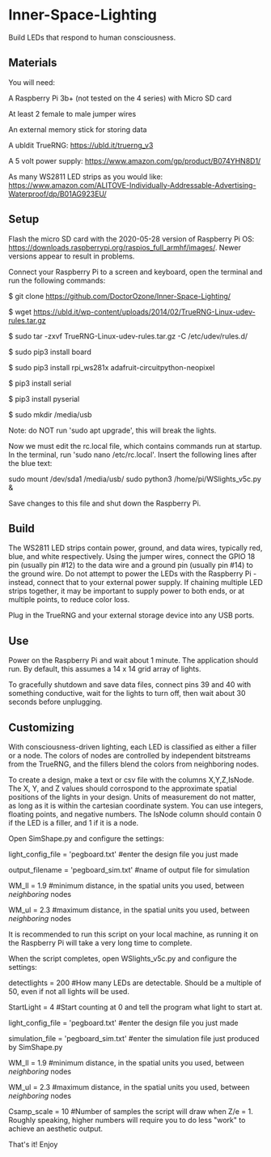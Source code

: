 # Inner-Space-Lighting
Build LEDs that respond to human consciousness.

## Materials

You will need:

A Raspberry Pi 3b+ (not tested on the 4 series) with Micro SD card

At least 2 female to male jumper wires

An external memory stick for storing data

A ubldit TrueRNG: https://ubld.it/truerng_v3

A 5 volt power supply: https://www.amazon.com/gp/product/B074YHN8D1/

As many WS2811 LED strips as you would like: https://www.amazon.com/ALITOVE-Individually-Addressable-Advertising-Waterproof/dp/B01AG923EU/

## Setup

Flash the micro SD card with the 2020-05-28 version of Raspberry Pi OS: https://downloads.raspberrypi.org/raspios_full_armhf/images/. Newer versions appear to result in problems.

Connect your Raspberry Pi to a screen and keyboard, open the terminal and run the following commands:

$ git clone https://github.com/DoctorOzone/Inner-Space-Lighting/

$ wget https://ubld.it/wp-content/uploads/2014/02/TrueRNG-Linux-udev-rules.tar.gz

$ sudo tar -zxvf TrueRNG-Linux-udev-rules.tar.gz -C /etc/udev/rules.d/

$ sudo pip3 install board

$ sudo pip3 install rpi_ws281x adafruit-circuitpython-neopixel

$ pip3 install serial

$ pip3 install pyserial

$ sudo mkdir /media/usb

Note: do NOT run 'sudo apt upgrade', this will break the lights.

Now we must edit the rc.local file, which contains commands run at startup. In the terminal, run 'sudo nano /etc/rc.local'. Insert the following lines after the blue text:

sudo mount /dev/sda1 /media/usb/
sudo python3 /home/pi/WSlights_v5c.py &

Save changes to this file and shut down the Raspberry Pi.

## Build

The WS2811 LED strips contain power, ground, and data wires, typically red, blue, and white respectively. Using the jumper wires, connect the GPIO 18 pin (usually pin #12) to the data wire and a ground pin (usually pin #14) to the ground wire. Do not attempt to power the LEDs with the Raspberry Pi - instead, connect that to your external power supply. If chaining multiple LED strips together, it may be important to supply power to both ends, or at multiple points, to reduce color loss.

Plug in the TrueRNG and your external storage device into any USB ports.

## Use

Power on the Raspberry Pi and wait about 1 minute. The application should run. By default, this assumes a 14 x 14 grid array of lights.

To gracefully shutdown and save data files, connect pins 39 and 40 with something conductive, wait for the lights to turn off, then wait about 30 seconds before unplugging.

## Customizing

With consciousness-driven lighting, each LED is classified as either a filler or a node. The colors of nodes are controlled by independent bitstreams from the TrueRNG, and the fillers blend the colors from neighboring nodes.

To create a design, make a text or csv file with the columns X,Y,Z,IsNode. The X, Y, and Z values should corrospond to the approximate spatial positions of the lights in your design. Units of measurement do not matter, as long as it is within the cartesian coordinate system. You can use integers, floating points, and negative numbers. The IsNode column should contain 0 if the LED is a filler, and 1 if it is a node.

Open SimShape.py and configure the settings:

light_config_file = 'pegboard.txt' #enter the design file you just made

output_filename = 'pegboard_sim.txt' #name of output file for simulation

WM_ll = 1.9 #minimum distance, in the spatial units you used, between *neighboring* nodes

WM_ul = 2.3 #maximum distance, in the spatial units you used, between *neighboring* nodes

It is recommended to run this script on your local machine, as running it on the Raspberry Pi will take a very long time to complete.

When the script completes, open WSlights_v5c.py and configure the settings:

detectlights = 200 #How many LEDs are detectable. Should be a multiple of 50, even if not all lights will be used.

StartLight = 4 #Start counting at 0 and tell the program what light to start at.

light_config_file = 'pegboard.txt' #enter the design file you just made

simulation_file = 'pegboard_sim.txt' #enter the simulation file just produced by SimShape.py

WM_ll = 1.9 #minimum distance, in the spatial units you used, between *neighboring* nodes

WM_ul = 2.3 #maximum distance, in the spatial units you used, between *neighboring* nodes

Csamp_scale = 10 #Number of samples the script will draw when Z/e = 1. Roughly speaking, higher numbers will require you to do less "work" to achieve an aesthetic output.

That's it! Enjoy
